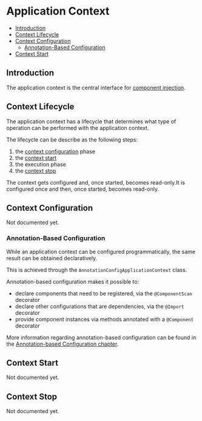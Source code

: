 # Application Context

- [Introduction](#introduction)
- [Context Lifecycle](#context-lifecycle)
- [Context Configuration](#context-configuration)
  - [Annotation-Based Configuration](#annotation-based-configuration)
- [Context Start](#context-start)

## Introduction

The application context is the central interface for [component injection](component-injection.md).

## Context Lifecycle

The application context has a lifecycle that determines what type of operation can be performed with the application context.

The lifecycle can be describe as the following steps:

1. the [context configuration](#context-configuration) phase
2. the [context start](#context-start)
3. the execution phase
4. the [context stop](#context-stop)

The context gets configured and, once started, becomes read-only.It is configured once and then, once started, becomes read-only.

## Context Configuration

Not documented yet.

### Annotation-Based Configuration

While an application context can be configured programmatically, the same result can be obtained declaratively.

This is achieved through the `AnnotationConfigApplicationContext` class.

Annotation-based configuration makes it possible to:
- declare components that need to be registered, via the `@ComponentScan` decorator
- declare other configurations that are dependencies, via the `@Import` decorator
- provide component instances via methods annotated with a `@Component` decorator

More information regarding annotation-based configuration can be found in the [Annotation-based Configuration chapter](annotation-configuration.md).

## Context Start

Not documented yet.

## Context Stop

Not documented yet.
